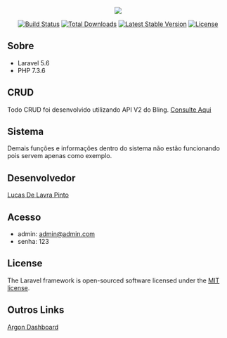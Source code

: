 <p align="center"><img src="https://laravel.com/assets/img/components/logo-laravel.svg"></p>

<p align="center">
<a href="https://travis-ci.org/laravel/framework"><img src="https://travis-ci.org/laravel/framework.svg" alt="Build Status"></a>
<a href="https://packagist.org/packages/laravel/framework"><img src="https://poser.pugx.org/laravel/framework/d/total.svg" alt="Total Downloads"></a>
<a href="https://packagist.org/packages/laravel/framework"><img src="https://poser.pugx.org/laravel/framework/v/stable.svg" alt="Latest Stable Version"></a>
<a href="https://packagist.org/packages/laravel/framework"><img src="https://poser.pugx.org/laravel/framework/license.svg" alt="License"></a>
</p>

## Sobre

 - Laravel 5.6
 - PHP 7.3.6

## CRUD

Todo CRUD foi desenvolvido utilizando API V2 do Bling. [Consulte Aqui](https://manuais.bling.com.br/manual/?categoria=api-v2&tipo=api)

## Sistema

Demais funções e informações dentro do sistema não estão funcionando pois servem apenas como exemplo.


## Desenvolvedor

[Lucas De Lavra Pinto](https://github.com/lucasdelavrapinto)

## Acesso

 - admin: admin@admin.com
 - senha: 123

## License

The Laravel framework is open-sourced software licensed under the [MIT license](https://opensource.org/licenses/MIT).

## Outros Links
[Argon Dashboard](https://github.com/creativetimofficial/argon-dashboard-laravel)